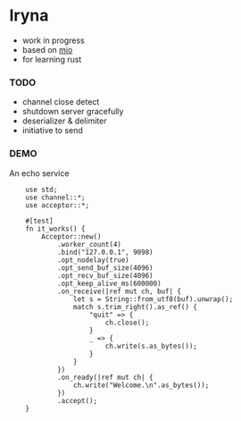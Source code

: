 # Iryna


- work in progress
- based on [mio](https://github.com/carllerche/mio)
- for learning rust

### TODO

- channel close detect
- shutdown server gracefully
- deserializer & delimiter
- initiative to send

### DEMO

An echo service

```
    use std;
    use channel::*;
    use acceptor::*;

    #[test]
    fn it_works() {
        Acceptor::new()
            .worker_count(4)
            .bind("127.0.0.1", 9098)
            .opt_nodelay(true)
            .opt_send_buf_size(4096)
            .opt_recv_buf_size(4096)
            .opt_keep_alive_ms(600000)
            .on_receive(|ref mut ch, buf| {
                let s = String::from_utf8(buf).unwrap();
                match s.trim_right().as_ref() {
                    "quit" => {
                        ch.close();
                    }
                    _ => {
                        ch.write(s.as_bytes());
                    }
                }
            })
            .on_ready(|ref mut ch| {
                ch.write("Welcome.\n".as_bytes());
            })
            .accept();
    }

```
